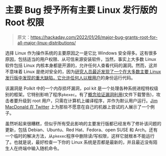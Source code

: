 # 主要 Bug 授予所有主要 Linux 发行版的 Root 权限

> 原文：<https://hackaday.com/2022/01/26/major-bug-grants-root-for-all-major-linux-distributions/>

选择 Linux 作为操作系统的主要原因之一是它比 Windows 安全得多。这有很多原因，包括适当的用户权限、从可信来源安装软件，当然，事实上大多数 Linux 软件包括 Linux 内核本身都是开源的，允许任何人查看代码的漏洞。然而，这并不意味着 Linux 是绝对安全的，因为[研究人员最近发现了一个在大多数主要 Linux 发行版中发现的重大缺陷，它允许任何人以根用户](https://www.bleepingcomputer.com/news/security/linux-system-service-bug-gives-root-on-all-major-distros-exploit-released/)的身份运行代码。

该漏洞是 Polkit 中的一个内存损坏漏洞，pol kit 是一个处理各种系统进程特权级别的框架。它特别影响了程序`pkexec`。有了[概念验证漏洞利用](https://haxx.in/files/blasty-vs-pkexec.c)(文件下载警告)，攻击者要升级到 root 用户，只需在计算机上编译程序，并作为默认用户运行。[Jim MacDonald 在 Twitter](https://twitter.com/os2mac/status/1486145352742801414) 上为那些不愿意在自己的机器上尝试的人展示了一个例子。

虽然听起来很糟糕，但似乎所有受此影响的主要发行版都已经发布了修补该问题的更新，包括 Debian、Ubuntu、Red Hat、Fedora、open SUSE 和 Arch。还有一个临时的解决方法，从`pkexec`程序中删除读/写权限，这样它就根本不能运行了。也就是说，最好检查一下你的 Linux 系统是否都是最新的，并且最近没有陌生人在终端中输入随机命令。
